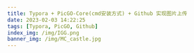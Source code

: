 ```yaml
---
title: Typora + PicGO-Core(cmd安装方式) + Github 实现图片上传
date: 2023-02-03 14:22:25
tags: [Typora, PicGO, Github]
index_img: /img/IGG.png
banner_img: /img/MC_castle.jpg
---
```

